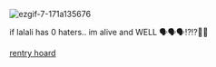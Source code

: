 
![ezgif-7-171a135676](https://github.com/joshumagic/joshumagic/assets/149677787/079ccbd6-2fe0-4897-b4cd-8389dcdf669e)

if lalali has 0 haters.. im alive and WELL 🗣️🗣️🗣️⁉️⁉️🤣🤣

[rentry hoard](https://rentry.co/shoardy)




